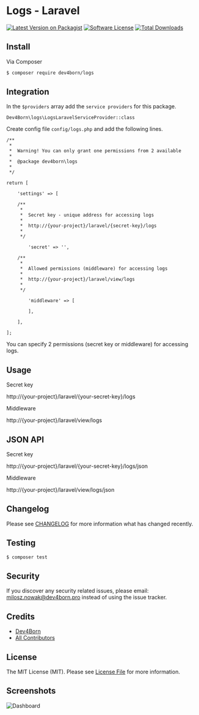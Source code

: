 
# Logs - Laravel

[![Latest Version on Packagist][ico-version]][link-packagist]
[![Software License][ico-license]](LICENSE.md)
[![Total Downloads][ico-downloads]][link-downloads]

## Install

Via Composer

``` bash
$ composer require dev4born/logs
```

## Integration

In the `$providers` array add the `service providers` for this package.

```
Dev4Born\logs\LogsLaravelServiceProvider::class
```

Create config file `config/logs.php` and add the following lines.

```
/**
 *   
 *  Warning! You can only grant one permissions from 2 available
 *  
 *  @package dev4born\logs
 *  
 */
 
return [

    'settings' => [
	
    /**
	 *  
	 *  Secret key - unique address for accessing logs
	 *  
	 *  http://{your-project}/laravel/{secret-key}/logs
	 *  
	 */
	
        'secret' => '',

    /**
	 *  
	 *  Allowed permissions (middleware) for accessing logs
	 *  
	 *  http://{your-project}/laravel/view/logs
	 *  
	 */   
		
        'middleware' => [
            
		],
		
	],
	
];
```

You can specify 2 permissions (secret key or middleware) for accessing logs.

## Usage

Secret key

http://{your-project}/laravel/{your-secret-key}/logs 

Middleware

http://{your-project}/laravel/view/logs 

## JSON API

Secret key

http://{your-project}/laravel/{your-secret-key}/logs/json

Middleware

http://{your-project}/laravel/view/logs/json

## Changelog

Please see [CHANGELOG](CHANGELOG.md) for more information what has changed recently.

## Testing

``` bash
$ composer test
```

## Security

If you discover any security related issues, please email: milosz.nowak@dev4born.pro instead of using the issue tracker.

## Credits

- [Dev4Born][link-author]
- [All Contributors][link-contributors]

## License

The MIT License (MIT). Please see [License File](LICENSE.md) for more information.

## Screenshots

![Dashboard](https://dev4born.pro/pub/github/logs_screenshot.png)

[ico-version]: https://img.shields.io/packagist/v/dev4born/logs.svg?style=flat-square
[ico-license]: https://img.shields.io/badge/license-MIT-brightgreen.svg?style=flat-square
[ico-downloads]: https://img.shields.io/packagist/dt/dev4born/logs.svg?style=flat-square

[link-packagist]: https://packagist.org/packages/dev4born/logs
[link-downloads]: https://packagist.org/packages/dev4born/logs
[link-author]: https://github.com/dev4born
[link-contributors]: ../../contributors
